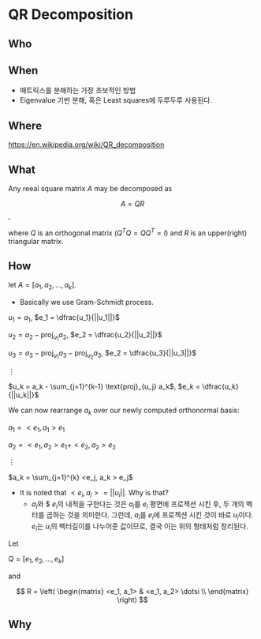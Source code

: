 
# QR Decomposition 

## Who 
## When 

* 매트릭스를 분해하는 가장 초보적인 방법 
* Eigenvalue 기반 분해, 혹은 Least squares에 두루두루 사용된다. 

## Where 

https://en.wikipedia.org/wiki/QR_decomposition

## What 

Any reeal square matrix $A$ may be decomposed as 

$$ A = QR $$, 

where $Q$ is an orthogonal matrix ($Q^T Q = Q Q^T = I$) and $R$ is an upper(right) triangular matrix. 

## How 

let $A = [a_1, a_2, \dotsc, a_k]$.

* Basically we use Gram-Schmidt process.

$u_1 = a_1$,  $e_1 = \dfrac{u_1}{||u_1||}$

$u_2 = a_2 - \text{proj}_{u_1} a_2$,  $e_2 = \dfrac{u_2}{||u_2||}$

$u_3 = a_3 - \text{proj}_{u_1} a_3 - \text{proj}_{u_2} a_3$,  $e_2 = \dfrac{u_3}{||u_3||}$

$\vdots$

$u_k = a_k - \sum_{j=1}^{k-1} \text{proj}_{u_j} a_k$,  $e_k = \dfrac{u_k}{||u_k||}$

We can now rearrange $a_k$ over our newly computed orthonormal basis: 

$a_1 = < e_1, a_1 > e_1$

$a_2 = < e_1, a_2 > e_1 + < e_2, a_2 > e_2$ 

$\vdots$

$a_k = \sum_{j=1}^{k} <e_j, a_k > e_j$

* It is noted that $<e_i, a_i> = || u_i ||$. Why is that? 
	* $a_i$와 $ $e_i$의 내적을 구한다는 것은 $a_i$를 $e_i$  평면에 프로젝션 시킨 후, 두 개의 벡터를 곱하는 것을 의미한다. 그런데, $a_i$를 $e_i$에 프로젝션 시킨 것이 바로 $u_i$이다. $e_i$는 $u_i$의 벡터길이를 나누어준 값이므로, 결국 이는 위의 형태처럼 정리된다. 

Let 

$Q = [e_1, e_2, \dotsc, e_k]$

and 

$$
R = \left( \begin{matrix}
<e_1, a_1> & <e_1, a_2>  \dotsi \\
\end{matrix}
\right)
$$

## Why 


<!--stackedit_data:
eyJoaXN0b3J5IjpbLTE0ODI4NTM2ODEsLTg2MDk4NDgwMSwtMT
M0MjAxNzU5OV19
-->
